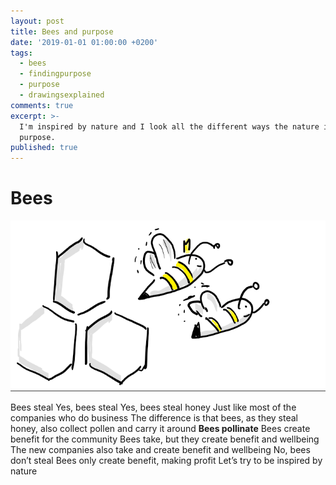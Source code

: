 ```yaml
---
layout: post
title: Bees and purpose
date: '2019-01-01 01:00:00 +0200'
tags:
  - bees
  - findingpurpose
  - purpose
  - drawingsexplained
comments: true
excerpt: >-
  I'm inspired by nature and I look all the different ways the nature is in her
  purpose.
published: true
---
```

# Bees

![The presentation](/assets/bees.png)

Bees steal
Yes, bees steal
Yes, bees steal honey
Just like most of the companies who do business
The difference is that bees, as they steal honey, also collect pollen and carry it around
**Bees pollinate**
Bees create benefit for the community
Bees take, but they create benefit and wellbeing
The new companies also take and create benefit and wellbeing
No, bees don’t steal
Bees only create benefit, making profit
Let’s try to be inspired by nature

